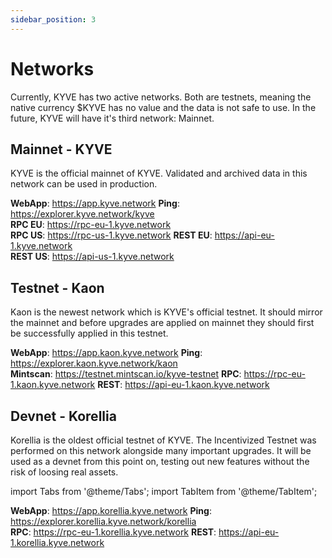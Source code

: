 ```yaml
---
sidebar_position: 3
---
```


# Networks

Currently, KYVE has two active networks. Both are testnets, meaning the native currency $KYVE has no value and the data is not safe to use. In the future, KYVE will have it's third network: Mainnet.

## Mainnet - KYVE

KYVE is the official mainnet of KYVE. Validated and archived data in this network can be used in production.

<Tabs>
  <TabItem value="webapp" label="WebApp">
    <strong>WebApp</strong>: <a href="https://app.kyve.network">https://app.kyve.network</a>
  </TabItem>
  <TabItem value="explorer" label="Explorer">
    <strong>Ping</strong>: <a href="https://explorer.kyve.network/kyve">https://explorer.kyve.network/kyve</a><br/>
  </TabItem>
  <TabItem value="rpc" label="RPC">
    <strong>RPC EU</strong>: <a href="https://rpc-eu-1.kyve.network">https://rpc-eu-1.kyve.network</a><br/>
    <strong>RPC US</strong>: <a href="https://rpc-us-1.kyve.network">https://rpc-us-1.kyve.network</a>
  </TabItem>
  <TabItem value="rest" label="REST">
    <strong>REST EU</strong>: <a href="https://api-eu-1.kyve.network">https://api-eu-1.kyve.network</a><br/>
    <strong>REST US</strong>: <a href="https://api-us-1.kyve.network">https://api-us-1.kyve.network</a>
  </TabItem>
</Tabs>

## Testnet - Kaon

Kaon is the newest network which is KYVE's official testnet. It should mirror the mainnet and before upgrades are applied on mainnet they should first be successfully applied in this testnet.

<Tabs>
  <TabItem value="webapp" label="WebApp">
    <strong>WebApp</strong>: <a href="https://app.kaon.kyve.network">https://app.kaon.kyve.network</a>
  </TabItem>
  <TabItem value="explorer" label="Explorer">
    <strong>Ping</strong>: <a href="https://explorer.kaon.kyve.network/kaon">https://explorer.kaon.kyve.network/kaon</a><br/>
    <strong>Mintscan</strong>: <a href="https://testnet.mintscan.io/kyve-testnet">https://testnet.mintscan.io/kyve-testnet</a>
  </TabItem>
  <TabItem value="rpc" label="RPC">
    <strong>RPC</strong>: <a href="https://rpc-eu-1.kaon.kyve.network">https://rpc-eu-1.kaon.kyve.network</a>
  </TabItem>
  <TabItem value="rest" label="REST">
    <strong>REST</strong>: <a href="https://api-eu-1.kaon.kyve.network">https://api-eu-1.kaon.kyve.network</a>
  </TabItem>
</Tabs>

## Devnet - Korellia

Korellia is the oldest official testnet of KYVE. The Incentivized Testnet was performed on this network alongside many important upgrades. It will be used as a devnet from this point on, testing out new features without the risk of loosing real assets.

import Tabs from '@theme/Tabs';
import TabItem from '@theme/TabItem';

<Tabs>
  <TabItem value="webapp" label="WebApp">
    <strong>WebApp</strong>: <a href="https://app.korellia.kyve.network">https://app.korellia.kyve.network</a>
  </TabItem>
  <TabItem value="explorer" label="Explorer">
    <strong>Ping</strong>: <a href="https://explorer.korellia.kyve.network/korellia">https://explorer.korellia.kyve.network/korellia</a><br/>
  </TabItem>
  <TabItem value="rpc" label="RPC">
    <strong>RPC</strong>: <a href="https://rpc-eu-1.korellia.kyve.network">https://rpc-eu-1.korellia.kyve.network</a>
  </TabItem>
  <TabItem value="rest" label="REST">
    <strong>REST</strong>: <a href="https://api-eu-1.korellia.kyve.network">https://api-eu-1.korellia.kyve.network</a>
  </TabItem>
</Tabs>
